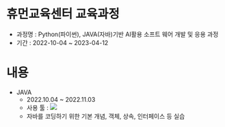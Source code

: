 # 휴먼교육센터 교육과정

- 과정명 : Python(파이썬), JAVA(자바)기반 AI활용 소프트 웨어 개발 및 응용 과정
- 기간 : 2022-10-04 ~ 2023-04-12

# 내용
- JAVA
    - 2022.10.04 ~ 2022.11.03
    - 사용 툴 : <img src="https://img.shields.io/badge/Eclips SE-0066CC?style=flat&logo=Eclips&logoColor=white"/>
    - 자바를 코딩하기 위한 기본 개념, 객체, 상속, 인터페이스 등 실습